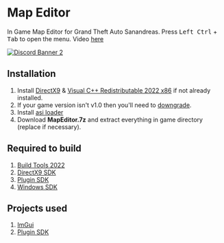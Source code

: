# Map Editor
In Game Map Editor for Grand Theft Auto Sanandreas. Press <kbd>Left Ctrl</kbd> + <kbd>Tab</kbd> to open the menu. Video [here](https://www.youtube.com/watch?v=h0GLNH-ydbQ)

[![Discord Banner 2](https://discordapp.com/api/guilds/689515979847237649/widget.png?style=banner2)](https://discord.com/invite/ZzW7kmf)

## Installation
1. Install [DirectX9](https://www.microsoft.com/en-us/download/details.aspx?id=35) &  [Visual C++ Redistributable 2022 x86](hhttps://aka.ms/vs/17/release/vc_redist.x86.exe) if not already installed.
2. If your game version isn't v1.0 then you'll need to [downgrade](https://gtaforums.com/topic/927016-san-andreas-downgrader/).
3. Install [asi loader](https://www.gtagarage.com/mods/show.php?id=21709)
4. Download **MapEditor.7z** and extract everything in game directory (replace if necessary).

## Required to build
1. [Build Tools 2022](https://visualstudio.microsoft.com/downloads/#build-tools-for-visual-studio-2022)
2. [DirectX9 SDK](https://www.microsoft.com/en-us/download/details.aspx?id=6812)
3. [Plugin SDK](https://github.com/DK22Pac/plugin-sdk)
4. [Windows SDK](https://developer.microsoft.com/en-us/windows/downloads/windows-sdk/)

## Projects used
1. [ImGui](https://github.com/ocornut/imgui)
2. [Plugin SDK](https://github.com/DK22Pac/plugin-sdk)